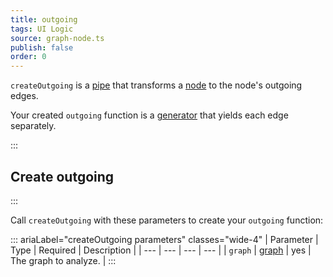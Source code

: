 ```yaml
---
title: outgoing
tags: UI Logic
source: graph-node.ts
publish: false
order: 0
---
```


`createOutgoing` is a [pipe](/docs/logic/pipes-overview) that transforms a [node](/docs/logic/graph-overview#graph-node-and-edge) to the node's outgoing edges.

Your created `outgoing` function is a [generator](https://developer.mozilla.org/en-US/docs/Web/JavaScript/Reference/Global_Objects/Generator) that yields each edge separately.


:::
## Create outgoing
:::

Call `createOutgoing` with these parameters to create your `outgoing` function:

::: ariaLabel="createOutgoing parameters" classes="wide-4"
| Parameter | Type | Required | Description |
| --- | --- | --- | --- |
| `graph` | [graph](/docs/logic/graph-overview) | yes | The graph to analyze. |
:::
